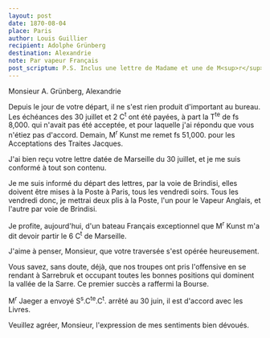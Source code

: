 ```yaml
---
layout: post
date: 1870-08-04
place: Paris
author: Louis Guillier
recipient: Adolphe Grünberg
destination: Alexandrie
note: Par vapeur Français
post_scriptum: P.S. Inclus une lettre de Madame et une de M<sup>r</sup> Kunst.
---
```


Monsieur A. Grünberg, Alexandrie

Depuis le jour de votre départ, il ne s'est rien produit d'important au bureau.
Les échéances des 30 juillet et 2 C<sup>t</sup> ont été payées, à part la
T<sup>te</sup> de fs 8,000.
qui n'avait pas été acceptée, et pour laquelle j'ai répondu que vous n'étiez
pas d'accord.
Demain, M<sup>r</sup> Kunst me remet fs 51,000. pour les Acceptations des Traites
Jacques.

J'ai bien reçu votre lettre datée de Marseille du 30 juillet, et je me suis
conformé à tout son contenu.

Je me suis informé du départ des lettres, par la voie de Brindisi, elles
doivent être mises à la Poste à Paris, tous les vendredi soirs. Tous les
vendredi donc, je mettrai deux plis à la Poste, l'un pour le Vapeur Anglais, et
l'autre par voie de Brindisi.

Je profite, aujourd'hui, d'un bateau Français exceptionnel que M<sup>r</sup> Kunst
m'a dit devoir partir le 6 C<sup>t</sup> de Marseille.

J'aime à penser, Monsieur, que votre traversée s'est opérée heureusement.

Vous savez, sans doute, déjà, que nos troupes ont pris l'offensive en se
rendant à Sarrebruk et occupant toutes les bonnes positions qui dominent la
vallée de la Sarre. Ce premier succès a raffermi la Bourse.

M<sup>r</sup> Jaeger a envoyé S<sup>s</sup>.C<sup>te</sup>.C<sup>t</sup>. arrêté au 30 juin,
il est d'accord avec les Livres.


Veuillez agréer, Monsieur, l'expression de mes sentiments bien dévoués.
